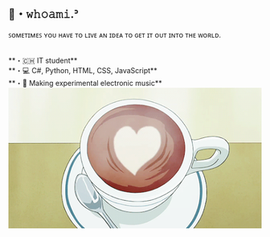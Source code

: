 ## 🍃・𝚠𝚑𝚘𝚊𝚖𝚒.ᐣ
<p text-align="center">ꜱᴏᴍᴇᴛɪᴍᴇꜱ ʏᴏᴜ ʜᴀᴠᴇ ᴛᴏ ʟɪᴠᴇ ᴀɴ ɪᴅᴇᴀ ᴛᴏ ɢᴇᴛ ɪᴛ ᴏᴜᴛ ɪɴᴛᴏ ᴛʜᴇ ᴡᴏʀʟᴅ.</p><br>
**・🇨🇭 IT student** <br>
**・💻 C#, Python, HTML, CSS, JavaScript** <br>
**・🌌 Making experimental electronic music** <br>

<div align="center">
    <img alt="footer" src="cozy_caf1e.gif">
</div>


